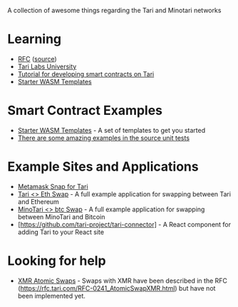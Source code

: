 A collection of awesome things regarding the Tari and Minotari networks

# Learning

* [RFC](https://rfc.tari.com/) ([source](https://github.com/tari-project/rfcs))
* [Tari Labs University](https://tlu.tarilabs.com/)
* [Tutorial for developing smart contracts on Tari](https://www.tari.com/updates/2023-07-21-update-114)
* [Starter WASM Templates](https://github.com/tari-project/wasm-template)

# Smart Contract Examples
* [Starter WASM Templates](https://github.com/tari-project/wasm-template) - A set of templates to get you started
* [There are some amazing examples in the source unit tests](https://github.com/tari-project/tari-dan/tree/development/dan_layer/engine/tests/templates)

# Example Sites and Applications
* [Metamask Snap for Tari](https://github.com/tari-project/tari-snap)
* [Tari <> Eth Swap](https://github.com/mrnaveira/tari-atomic-swap) - A full example application for swapping between Tari and Ethereum
* [MinoTari <> btc Swap](https://github.com/tari-project/tari/blob/development/docs/src/btc_atomic_swap.md) - A full example application for swapping between MinoTari and Bitcoin
* [https://github.com/tari-project/tari-connector] - A React component for adding Tari to your React site

# Looking for help
* [XMR Atomic Swaps](https://rfc.tari.com/RFC-0241_AtomicSwapXMR.html) - Swaps with XMR have been described in the RFC (https://rfc.tari.com/RFC-0241_AtomicSwapXMR.html)
but have not been implemented yet.
